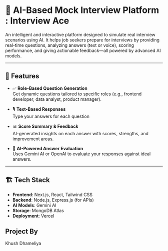 # 🧠 AI-Based Mock Interview Platform : Interview Ace

An intelligent and interactive platform designed to simulate real interview scenarios using AI. It helps job seekers prepare for interviews by providing real-time questions, analyzing answers (text or voice), scoring performance, and giving actionable feedback—all powered by advanced AI models.

---

## 🚀 Features

- ✅ **Role-Based Question Generation**  
  Get dynamic questions tailored to specific roles (e.g., frontend developer, data analyst, product manager).

- 🎙️ **Text-Based Responses**  
  Type your answers for each question

- 📊 **Score Summary & Feedback**  
  AI-generated insights on each answer with scores, strengths, and improvement areas.


- 🧠 **AI-Powered Answer Evaluation**  
  Uses Gemini AI or OpenAI to evaluate your responses against ideal answers.

---

## 🏗️ Tech Stack

- **Frontend**: Next.js, React, Tailwind CSS  
- **Backend**: Node.js, Express.js (for APIs)  
- **AI Models**: Gemini AI 
- **Storage**: MongoDB Atlas
- **Deployment**: Vercel 


## Project By
Khush Dhameliya
